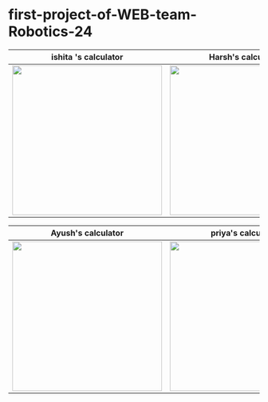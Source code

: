 # first-project-of-WEB-team-Robotics-24
ishita 's calculator| Harsh's calculator|
----------------------|------------------
 <img src="https://user-images.githubusercontent.com/60812924/125199130-6a2ea600-e282-11eb-9c76-f1bb520b4b95.gif" height ="300px"/>|<img src="https://user-images.githubusercontent.com/60812924/124457617-9d1bfa00-dda9-11eb-8581-6623a150c93f.gif" height ="300px"/> 
 
 
Ayush's calculator|priya's calculator
---------------------|------------------
<img src="https://user-images.githubusercontent.com/60812924/125201976-22624b80-e28f-11eb-9eac-390c6f726d9f.gif" height ="300px"/>|<img src="https://user-images.githubusercontent.com/60812924/124987890-f6f71b00-e05a-11eb-97cf-1f9878d76dcb.gif" height ="300px"/>
